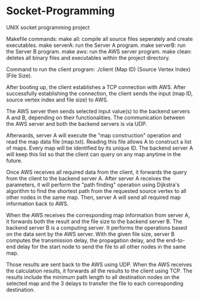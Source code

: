 # Socket-Programming
UNIX socket programming project

Makefile commands:
make all: compile all source files seperately and create executables.
make serverA: run the Server A program.
make serverB: run the Server B program.
make aws: run the AWS server program.
make clean: deletes all binary files and executables within the project directory.

Command to run the client program:
./client (Map ID) (Source Vertex Index) (File Size).

After booting up, the client establishes a TCP connection with AWS. After successfully establishing the connection, the client sends the input (map ID, source vertex index and file size) to AWS. 

The AWS server then sends selected input value(s) to the backend servers A and B, depending on their functionalities. The communication between the AWS server and both the backend servers is via UDP.

Afterwards, server A will execute the "map construction" operation and read the map data file (map.txt). Reading this file allows A to construct a list of maps. Every map will be identified by its unique ID. The backend server A will keep this list so that the client can query on any map anytime in the future.

Once AWS receives all required data from the client, it forwards the query from the client to the backend server A. After server A receives the parameters, it will perform the "path finding" operation using Dijkstra's algorithm to find the shortest path from the requested source vertex to all other nodes in the same map. Then, server A will send all required map information back to AWS.

When the AWS receives the corresponding map information from server A, it forwards both the result and the file size to the backend server B. The backend server B is a computing server. It performs the operations based on the data sent by the AWS server. With the given file size, server B computes the transmission delay, the propagation delay, and the end-to-end delay for the start node to send the file to all other nodes in the same map.

Those results are sent back to the AWS using UDP. When the AWS receives the calculation results, it forwards all the results to the client using TCP. The results include the minimum path length to all destination nodes on the selected map and the 3 delays to transfer the file to each corresponding destination.

